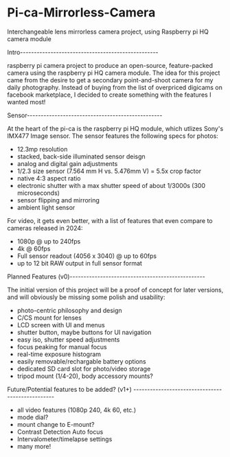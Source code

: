 # Pi-ca-Mirrorless-Camera
Interchangeable lens mirrorless camera project, using Raspberry pi HQ camera module

Intro--------------------------------------------------

raspberry pi camera project to produce an open-source, feature-packed camera using the raspberry pi HQ camera module. The idea for this project came from the desire to get a secondary point-and-shoot camera for my daily photography. Instead of buying from the list of overpriced digicams on facebook marketplace, I decided to create something with the features I wanted most!

Sensor-------------------------------------------------

At the heart of the pi-ca is the raspberry pi HQ module, which utlizes Sony's IMX477 Image sensor. The sensor features the following specs for photos:
- 12.3mp resolution
- stacked, back-side illuminated sensor deisgn
- analog and digital gain adjustments
- 1/2.3 size sensor (7.564 mm H vs. 5.476mm V) = 5.5x crop factor
- native 4:3 aspect ratio
- electronic shutter with a max shutter speed of about 1/3000s (300 microseconds)
- sensor flipping and mirroring
- ambient light sensor

For video, it gets even better, with a list of features that even compare to cameras released in 2024:
- 1080p @ up to 240fps
- 4k @ 60fps
- Full sensor readout (4056 x 3040) @ up to 60fps
- up to 12 bit RAW output in full sensor format

Planned Features (v0)-------------------------------------------------

The initial version of this project will be a proof of concept for later versions, and will obviously be missing some polish and usability:
- photo-centric philosophy and design
- C/CS mount for lenses
- LCD screen with UI and menus
- shutter button, maybe buttons for UI navigation
- easy iso, shutter speed adjustments
- focus peaking for manual focus
- real-time exposure histogram
- easily removable/rechargable battery options
- dedicated SD card slot for photo/video storage
- tripod mount (1/4-20), body accessory mounts?

Future/Potential features to be added? (v1+) -------------------------------------------------
- all video features (1080p 240, 4k 60, etc.)
- mode dial?
- mount change to E-mount?
- Contrast Detection Auto focus
- Intervalometer/timelapse settings
- many more!
